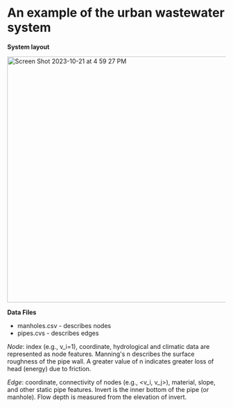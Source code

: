 # An example of the urban wastewater system

**System layout**

<img width="566" alt="Screen Shot 2023-10-21 at 4 59 27 PM" src="https://github.com/VV123/AI4Hydro/assets/9030237/8660b1a6-800d-4c8e-af31-f1f47905deb0">

**Data Files**
- manholes.csv - describes nodes
- pipes.cvs - describes edges

*Node*: index (e.g., v_i=1), coordinate, hydrological and climatic data are represented as node features. Manning's n describes the surface roughness of the pipe wall. A greater value of n indicates greater loss of head (energy) due to friction. 

*Edge*: coordinate, connectivity of nodes (e.g., <v_i, v_j>), material, slope, and other static pipe features. Invert is the inner bottom of the pipe (or manhole). Flow depth is measured from the elevation of invert.




